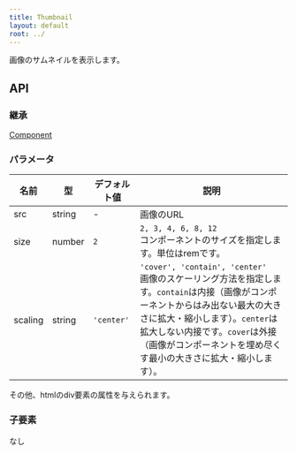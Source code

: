 ```yaml
---
title: Thumbnail
layout: default
root: ../
---
```


画像のサムネイルを表示します。


API
--------

### 継承

[Component](component)

### パラメータ

| 名前 | 型 | デフォルト値 | 説明 |
| ---- | -- | ----------- | ---- |
| src | string | - | 画像のURL |
| size | number | `2` | `2, 3, 4, 6, 8, 12`<br />コンポーネントのサイズを指定します。単位はremです。 |
| scaling | string | `'center'` | `'cover', 'contain', 'center'`<br />画像のスケーリング方法を指定します。`contain`は内接（画像がコンポーネントからはみ出ない最大の大きさに拡大・縮小します）。`center`は拡大しない内接です。`cover`は外接（画像がコンポーネントを埋め尽くす最小の大きさに拡大・縮小します）。 |

その他、htmlのdiv要素の属性を与えられます。

### 子要素

なし